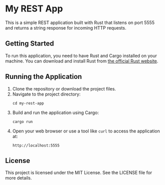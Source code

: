 # My REST App

This is a simple REST application built with Rust that listens on port 5555 and returns a string response for incoming HTTP requests.

## Getting Started

To run this application, you need to have Rust and Cargo installed on your machine. You can download and install Rust from [the official Rust website](https://www.rust-lang.org/).

## Running the Application

1. Clone the repository or download the project files.
2. Navigate to the project directory:
   ```
   cd my-rest-app
   ```
3. Build and run the application using Cargo:
   ```
   cargo run
   ```
4. Open your web browser or use a tool like `curl` to access the application at:
   ```
   http://localhost:5555
   ```

## License

This project is licensed under the MIT License. See the LICENSE file for more details.